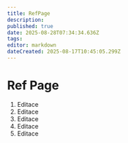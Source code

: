 ```yaml
---
title: RefPage
description: 
published: true
date: 2025-08-28T07:34:34.636Z
tags: 
editor: markdown
dateCreated: 2025-08-17T10:45:05.299Z
---
```


# Ref Page
1. Editace
2. Editace
3. Editace
4. Editace
5. Editace